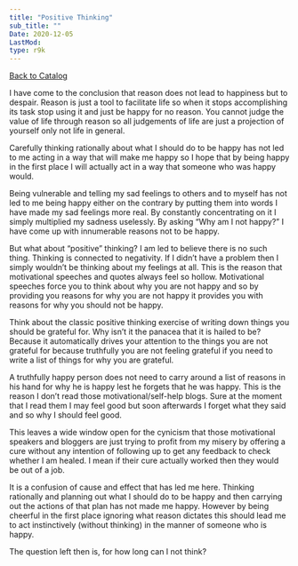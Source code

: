 ```yaml
---
title: "Positive Thinking"
sub_title: ""
Date: 2020-12-05
LastMod:
type: r9k
---
```


[Back to Catalog](/)

I have come to the conclusion that reason does not lead to happiness but to despair. Reason is just a tool to facilitate life so when it stops accomplishing its task stop using it and just be happy for no reason. You cannot judge the value of life through reason so all judgements of life are just a projection of yourself only not life in general.

Carefully thinking rationally about what I should do to be happy has not led to me acting in a way that will make me happy so I hope that by being happy in the first place I will actually act in a way that someone who was happy would.

Being vulnerable and telling my sad feelings to others and to myself has not led to me being happy either on the contrary by putting them into words I have made my sad feelings more real. By constantly concentrating on it I simply multiplied my sadness uselessly. By asking “Why am I not happy?” I have come up with innumerable reasons not to be happy.

But what about “positive” thinking? I am led to believe there is no such thing. Thinking is connected to negativity. If I didn’t have a problem then I simply wouldn’t be thinking about my feelings at all. This is the reason that motivational speeches and quotes always feel so hollow. Motivational speeches force you to think about why you are not happy and so by providing you reasons for why you are not happy it provides you with reasons for why you should not be happy.

Think about the classic positive thinking exercise of writing down things you should be grateful for. Why isn’t it the panacea that it is hailed to be? Because it automatically drives your attention to the things you are not grateful for because truthfully you are not feeling grateful if you need to write a list of things for why you are grateful.

A truthfully happy person does not need to carry around a list of reasons in his hand for why he is happy lest he forgets that he was happy. This is the reason I don’t read those motivational/self-help blogs. Sure at the moment that I read them I may feel good but soon afterwards I forget what they said and so why I should feel good.

This leaves a wide window open for the cynicism that those motivational speakers and bloggers are just trying to profit from my misery by offering a cure without any intention of following up to get any feedback to check whether I am healed. I mean if their cure actually worked then they would be out of a job.

It is a confusion of cause and effect that has led me here. Thinking rationally and planning out what I should do to be happy and then carrying out the actions of that plan has not made me happy. However by being cheerful in the first place ignoring what reason dictates this should lead me to act instinctively (without thinking) in the manner of someone who is happy.

The question left then is, for how long can I not think?
